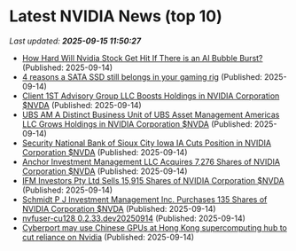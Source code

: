 # Latest NVIDIA News (top 10)
_Last updated: **2025-09-15 11:50:27**_

- [How Hard Will Nvidia Stock Get Hit If There is an AI Bubble Burst?](https://biztoc.com/x/7e55305dbd1996da) (Published: 2025-09-14)
- [4 reasons a SATA SSD still belongs in your gaming rig](https://www.xda-developers.com/reasons-a-sata-ssd-still-belongs-in-your-gaming-rig/) (Published: 2025-09-14)
- [Client 1ST Advisory Group LLC Boosts Holdings in NVIDIA Corporation $NVDA](https://www.etfdailynews.com/2025/09/14/client-1st-advisory-group-llc-boosts-holdings-in-nvidia-corporation-nvda/) (Published: 2025-09-14)
- [UBS AM A Distinct Business Unit of UBS Asset Management Americas LLC Grows Holdings in NVIDIA Corporation $NVDA](https://www.etfdailynews.com/2025/09/14/ubs-am-a-distinct-business-unit-of-ubs-asset-management-americas-llc-grows-holdings-in-nvidia-corporation-nvda/) (Published: 2025-09-14)
- [Security National Bank of Sioux City Iowa IA Cuts Position in NVIDIA Corporation $NVDA](https://www.etfdailynews.com/2025/09/14/security-national-bank-of-sioux-city-iowa-ia-cuts-position-in-nvidia-corporation-nvda/) (Published: 2025-09-14)
- [Anchor Investment Management LLC Acquires 7,276 Shares of NVIDIA Corporation $NVDA](https://www.etfdailynews.com/2025/09/14/anchor-investment-management-llc-acquires-7276-shares-of-nvidia-corporation-nvda/) (Published: 2025-09-14)
- [IFM Investors Pty Ltd Sells 15,915 Shares of NVIDIA Corporation $NVDA](https://www.etfdailynews.com/2025/09/14/ifm-investors-pty-ltd-sells-15915-shares-of-nvidia-corporation-nvda/) (Published: 2025-09-14)
- [Schmidt P J Investment Management Inc. Purchases 135 Shares of NVIDIA Corporation $NVDA](https://www.etfdailynews.com/2025/09/14/schmidt-p-j-investment-management-inc-purchases-135-shares-of-nvidia-corporation-nvda/) (Published: 2025-09-14)
- [nvfuser-cu128 0.2.33.dev20250914](https://pypi.org/project/nvfuser-cu128/0.2.33.dev20250914/) (Published: 2025-09-14)
- [Cyberport may use Chinese GPUs at Hong Kong supercomputing hub to cut reliance on Nvidia](https://finance.yahoo.com/news/cyberport-may-chinese-gpus-hong-093000621.html) (Published: 2025-09-14)

